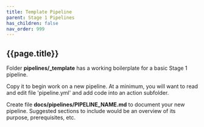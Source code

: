 ```yaml
---
title: Template Pipeline
parent: Stage 1 Pipelines
has_children: false
nav_order: 999
---
```


## {{page.title}}

Folder **pipelines/_template** has a working boilerplate for
a basic Stage 1 pipeline. 

Copy it to begin work on a new pipeline. At a minimum, you will
want to read and edit file 'pipeline.yml' and add code into
an action subfolder.

Create file **docs/pipelines/PIPELINE_NAME.md** to document your new pipeline.
Suggested sections to include would be an overview of its purpose,
prerequisites, etc. 
